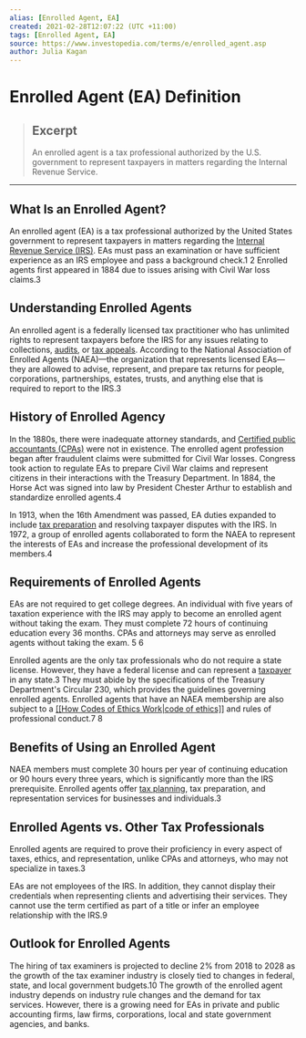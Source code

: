 ```yaml
---
alias: [Enrolled Agent, EA]
created: 2021-02-28T12:07:22 (UTC +11:00)
tags: [Enrolled Agent, EA]
source: https://www.investopedia.com/terms/e/enrolled_agent.asp
author: Julia Kagan
---
```


# Enrolled Agent (EA) Definition

> ## Excerpt
> An enrolled agent is a tax professional authorized by the U.S. government to represent taxpayers in matters regarding the Internal Revenue Service.

---
## What Is an Enrolled Agent?

An enrolled agent (EA) is a tax professional authorized by the United States government to represent taxpayers in matters regarding the [Internal Revenue Service (IRS)](https://www.investopedia.com/terms/i/irs.asp). EAs must pass an examination or have sufficient experience as an IRS employee and pass a background check.1 2 Enrolled agents first appeared in 1884 due to issues arising with Civil War loss claims.3

## Understanding Enrolled Agents

An enrolled agent is a federally licensed tax practitioner who has unlimited rights to represent taxpayers before the IRS for any issues relating to collections, [audits](https://www.investopedia.com/terms/a/audit.asp), or [tax appeals](https://www.investopedia.com/articles/tax/09/appeal-your-audit.asp). According to the National Association of Enrolled Agents (NAEA)—the organization that represents licensed EAs—they are allowed to advise, represent, and prepare tax returns for people, corporations, partnerships, estates, trusts, and anything else that is required to report to the IRS.3

## History of Enrolled Agency

In the 1880s, there were inadequate attorney standards, and [Certified public accountants (CPAs)](https://www.investopedia.com/terms/c/cpa.asp) were not in existence. The enrolled agent profession began after fraudulent claims were submitted for Civil War losses. Congress took action to regulate EAs to prepare Civil War claims and represent citizens in their interactions with the Treasury Department. In 1884, the Horse Act was signed into law by President Chester Arthur to establish and standardize enrolled agents.4

In 1913, when the 16th Amendment was passed, EA duties expanded to include [tax preparation](https://www.investopedia.com/articles/pf/07/tax_prep.asp) and resolving taxpayer disputes with the IRS. In 1972, a group of enrolled agents collaborated to form the NAEA to represent the interests of EAs and increase the professional development of its members.4

## Requirements of Enrolled Agents

EAs are not required to get college degrees. An individual with five years of taxation experience with the IRS may apply to become an enrolled agent without taking the exam. They must complete 72 hours of continuing education every 36 months. CPAs and attorneys may serve as enrolled agents without taking the exam. 5 6

Enrolled agents are the only tax professionals who do not require a state license. However, they have a federal license and can represent a [taxpayer](https://www.investopedia.com/terms/t/taxpayer.asp) in any state.3 They must abide by the specifications of the Treasury Department's Circular 230, which provides the guidelines governing enrolled agents. Enrolled agents that have an NAEA membership are also subject to a [[[How Codes of Ethics Work|code of ethics]]](https://www.investopedia.com/terms/c/code-of-ethics.asp) and rules of professional conduct.7 8

## Benefits of Using an Enrolled Agent

NAEA members must complete 30 hours per year of continuing education or 90 hours every three years, which is significantly more than the IRS prerequisite. Enrolled agents offer [tax planning](https://www.investopedia.com/terms/t/tax-planning.asp), tax preparation, and representation services for businesses and individuals.3

## Enrolled Agents vs. Other Tax Professionals

Enrolled agents are required to prove their proficiency in every aspect of taxes, ethics, and representation, unlike CPAs and attorneys, who may not specialize in taxes.3

EAs are not employees of the IRS. In addition, they cannot display their credentials when representing clients and advertising their services. They cannot use the term certified as part of a title or infer an employee relationship with the IRS.9

## Outlook for Enrolled Agents

The hiring of tax examiners is projected to decline 2% from 2018 to 2028 as the growth of the tax examiner industry is closely tied to changes in federal, state, and local government budgets.10 The growth of the enrolled agent industry depends on industry rule changes and the demand for tax services. However, there is a growing need for EAs in private and public accounting firms, law firms, corporations, local and state government agencies, and banks.
